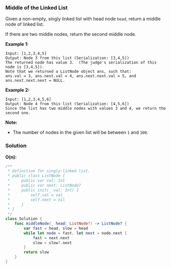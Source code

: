 
### Middle of the Linked List

Given a non-empty, singly linked list with head node `head`, return a middle node of linked list.

If there are two middle nodes, return the second middle node.

__Example 1:__
```
Input: [1,2,3,4,5]
Output: Node 3 from this list (Serialization: [3,4,5])
The returned node has value 3.  (The judge's serialization of this node is [3,4,5]).
Note that we returned a ListNode object ans, such that:
ans.val = 3, ans.next.val = 4, ans.next.next.val = 5, and ans.next.next.next = NULL.
```
__Example 2:__
```
Input: [1,2,3,4,5,6]
Output: Node 4 from this list (Serialization: [4,5,6])
Since the list has two middle nodes with values 3 and 4, we return the second one.
```

__Note:__
* The number of nodes in the given list will be between `1` and `100`.

### Solution
__O(n):__
```Swift
/**
 * Definition for singly-linked list.
 * public class ListNode {
 *     public var val: Int
 *     public var next: ListNode?
 *     public init(_ val: Int) {
 *         self.val = val
 *         self.next = nil
 *     }
 * }
 */
class Solution {
    func middleNode(_ head: ListNode?) -> ListNode? {
        var fast = head, slow = head
        while let node = fast, let next = node.next {
            fast = next.next
            slow = slow?.next
        }
        return slow
    }
}
```